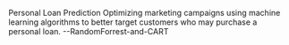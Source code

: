Personal Loan Prediction
Optimizing marketing campaigns using machine learning algorithms to better target customers who may purchase a personal loan. 
--RandomForrest-and-CART
